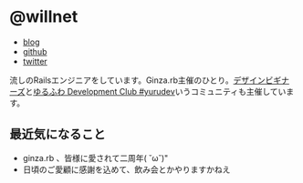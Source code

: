 # @willnet

- [blog](http://willnet.in/)
- [github](https://github.com/willnet)
- [twitter](https://twitter.com/netwillnet)

流しのRailsエンジニアをしています。Ginza.rb主催のひとり。[デザインビギナーズ](http://debeg.doorkeeper.jp/)と[ゆるふわ Development Club #yurudev](http://yurufuwa.club/)いうコミュニティも主催しています。

## 最近気になること

- ginza.rb 、皆様に愛されて二周年( ˘ω˘)"
 - 日頃のご愛顧に感謝を込めて、飲み会とかやりますかねえ
